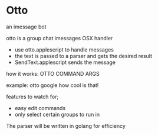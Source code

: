# Otto
an imessage bot

otto is a group chat imessages OSX handler

+ use otto.applescript to handle messages
+ the text is passed to a parser and gets the desired result
+ SendText.applescript sends the message

how it works:
OTTO COMMAND ARGS

example:
otto google how cool is that!

features to watch for;
+ easy edit commands
+ only select certain groups to run in

The parser will be written in golang for efficiency
